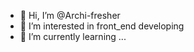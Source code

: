 - 👋 Hi, I’m @Archi-fresher
- 👀 I’m interested in front_end developing
- 🌱 I’m currently learning ...
  

<!---
Archi-fresher/Archi-fresher is a ✨ special ✨ repository because its `README.md` (this file) appears on your GitHub profile.
You can click the Preview link to take a look at your changes.
--->
